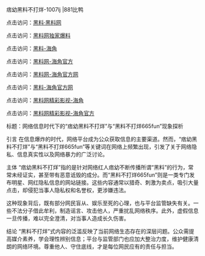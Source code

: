 痞幼黑料不打烊-1007lj |881比鸭

点击访问：<a href="https://heiliaolvzlu3.pages.dev">黑料·黑料网</a>

点击访问：<a href="https://heiliaoyvnrda.pages.dev">黑料网独家爆料</a>


点击访问：<a href="https://heiliaoryrhyu.pages.dev">黑料-海角</a>

点击访问：<a href="https://heiliaoxrq8i9.pages.dev">黑料网-海角官方</a>

点击访问：<a href="https://heiliao3gvg9x.pages.dev">黑料网-海角官方网</a>

点击访问：<a href="https://heiliaotlyq53.pages.dev">黑料-海角官方网</a>

点击访问：<a href="https://heiliaox6jgh3.pages.dev">黑料网精彩影视-海角</a>

点击访问：<a href="https://heiliao9wsbg3.pages.dev">黑料网精彩影视-海角官方</a>

标题：网络信息时代下的“痞幼黑料不打烊”与“黑料不打烊665fun”现象探析

引言
在信息爆炸的时代，网络平台成为公众获取信息的主要渠道。然而，“痞幼黑料不打烊”与“黑料不打烊665fun”等关键词在网络上频繁出现，引发了关于网络隐私、信息真实性以及网络暴力的广泛讨论。

主体
“痞幼黑料不打烊”指的是针对网络红人痞幼不断传播所谓“黑料”的行为，常常未经证实，甚至带有恶意诋毁的成分。而“黑料不打烊665fun”则是一类专门发布明星、网红隐私信息的网站链接。这些内容通常以猎奇、刺激为卖点，吸引大量点击，却侵犯当事人隐私权和名誉权，更涉嫌违法。

这种现象背后，既有部分网民盲从、娱乐至死的心理，也与平台监管缺失有关。一些不法分子借此牟利，制造谣言、攻击他人，严重扰乱网络秩序。此外，虚假信息一旦传播，难以完全澄清，对当事人造成长久伤害。

结论
“黑料不打烊”式内容的泛滥反映了当前网络生态存在的深层问题。公众需提高媒介素养，学会理性辨别信息；平台与监管部门也应加大整治力度，维护健康清朗的网络环境。尊重他人、守住底线，才是每位网民应有的责任与担当。
